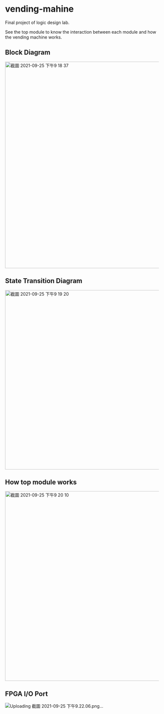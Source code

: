 # vending-mahine
Final project of logic design lab.

See the top module to know the interaction between each module and how the vending machine works.


## Block Diagram

<img width="677" alt="截圖 2021-09-25 下午9 18 37" src="https://user-images.githubusercontent.com/43490777/134772962-ddda38ef-0259-4ce8-9019-7c03271d18dd.png">


## State Transition Diagram
<img width="588" alt="截圖 2021-09-25 下午9 19 20" src="https://user-images.githubusercontent.com/43490777/134772994-a58d0d5f-dd87-4390-a610-85d3fdec2974.png">

## How top module works
<img width="622" alt="截圖 2021-09-25 下午9 20 10" src="https://user-images.githubusercontent.com/43490777/134773022-a08379f3-03f3-4fe8-b7d1-7eaa2b6041ba.png">

## FPGA I/O Port
![Uploading 截圖 2021-09-25 下午9.22.06.png…]()
